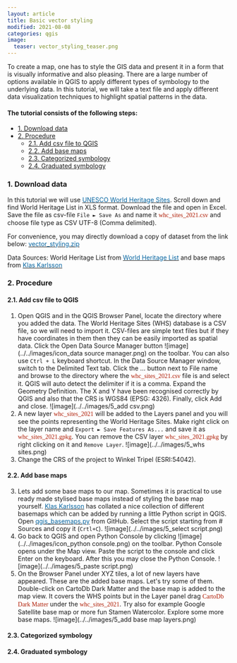 ```yaml
---
layout: article
title: Basic vector styling
modified: 2021-08-08
categories: qgis
image:
  teaser: vector_styling_teaser.png
---
```


To create a map, one has to style the GIS data and present it in a form that is visually informative and also pleasing. There are a large number of options available in QGIS to apply different types of symbology to the underlying data. In this tutorial, we will take a text file and apply different data visualization techniques to highlight spatial patterns in the data.

#### The tutorial consists of the following steps:
- [1. Download data](#1-download-data)
- [2. Procedure](#2-procedure)
  * [2.1. Add csv file to QGIS](#21-add-csv-file-to-qgis)
  * [2.2. Add base maps](#22-add-base-maps)
  * [2.3. Categorized symbology](#23-categorized-symbology)
  * [2.4. Graduated symbology](#24-graduated-symbology)

### 1. Download data
In this tutorial we will use [<span style="color:#0564A0">UNESCO World Heritage Sites</span>](http://whc.unesco.org/en/syndication). Scroll down and find World Heritage List in XLS format. Download the file and open in Excel. Save the file as csv-file `File ► Save As` and name it <span style="font-family:Consolas; color:#AF1B03">whc_sites_2021.csv</span> and choose file type as CSV UTF-8 (Comma delimited).

For convenience, you may directly download a copy of dataset from the link below:
[<span style="color:#0564A0">vector_styling.zip</span>](../../datasets/whc_sites_2021.csv)

Data Sources:
World Heritage List from [<span style="color:#0564A0">World Heritage List</span>](http://whc.unesco.org/en/syndication) and base maps from [<span style="color:#0564A0">Klas Karlsson</span>](https://github.com/klakar)

### 2. Procedure
#### 2.1. Add csv file to QGIS
1. Open QGIS and in the QGIS Browser Panel, locate the directory where you added the data. The World Heritage Sites (WHS) database is a CSV file, so we will need to import it. CSV-files are simple text files but if they have coordinates in them then they can be easily imported as spatial data. Click the Open Data Source Manager button ![image](../../images/icon_data source manager.png) on the toolbar. You can also use `Ctrl + L` keyboard shortcut.
In the Data Source Manager window, switch to the Delimited Text tab. Click the … button next to File name and browse to the directory where the <span style="font-family:Consolas; color:#AF1B03">whc_sites_2021.csv</span> file is and select it. QGIS will auto detect the delimiter if it is a comma. Expand the Geometry Definition. The X and Y have been recognised correctly by QGIS and also that the CRS is WGS84 (EPSG: 4326). Finally, click Add and close.
![image](../../images/5_add csv.png)
2. A new layer <span style="font-family:Consolas; color:#AF1B03">whc_sites_2021</span> will be added to the Layers panel and you will see the points representing the World Heritage Sites. Make right click on the layer name and `Export ► Save Features As...` and save it as <span style="font-family:Consolas; color:#AF1B03">whc_sites_2021.gpkg</span>. You can remove the CSV layer <span style="font-family:Consolas; color:#AF1B03">whc_sites_2021.gpkg</span> by right clicking on it and `Remove Layer`.
![image](../../images/5_whs sites.png)
3. Change the CRS of the project to Winkel Tripel (ESRI:54042).

#### 2.2. Add base maps
3. Lets add some base maps to our map.  Sometimes it is practical to use ready made stylised base maps instead of styling the base map yourself. [<span style="color:#0564A0">Klas Karlsson</span>](https://github.com/klakar) has collated a nice collection of different basemaps which can be added by running a little Python script in QGIS. Open [<span style="color:#0564A0">qgis_basemaps.py</span>](https://github.com/klakar/QGIS_resources/blob/master/collections/Geosupportsystem/python/qgis_basemaps.py) from GitHub. Select the script starting from # Sources and copy it (`Crtl+C`).
![image](../../images/5_select script.png)
4. Go back to QGIS and open Python Console by clicking ![image](../../images/icon_python console.png) on the toolbar. Python Console opens under the Map view. Paste the script to the console and click Enter on the keyboard. After this you may close the Python Console.
![image](../../images/5_paste script.png)
5. On the Browser Panel under XYZ tiles, a lot of new layers have appeared. These are the added base maps. Let's try some of them. Double-click on CartoDb Dark Matter and the base map is added to the map view. It covers the WHS points but in the Layer panel drag <span style="font-family:Consolas; color:#AF1B03">CartoDb Dark Matter</span> under the <span style="font-family:Consolas; color:#AF1B03">whc_sites_2021</span>. Try also for example Google Satellite base map or more fun Stamen Watercolor. Explore some more base maps.
![image](../../images/5_add base map layers.png)

#### 2.3. Categorized symbology


#### 2.4. Graduated symbology

